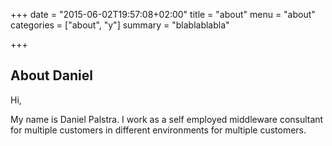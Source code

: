 +++
date = "2015-06-02T19:57:08+02:00"
title = "about"
menu = "about"
categories = ["about", "y"]
summary = "blablablabla"

+++
## About Daniel
Hi,

My name is Daniel Palstra. I work as a self employed middleware consultant for multiple customers in different environments for multiple customers.
